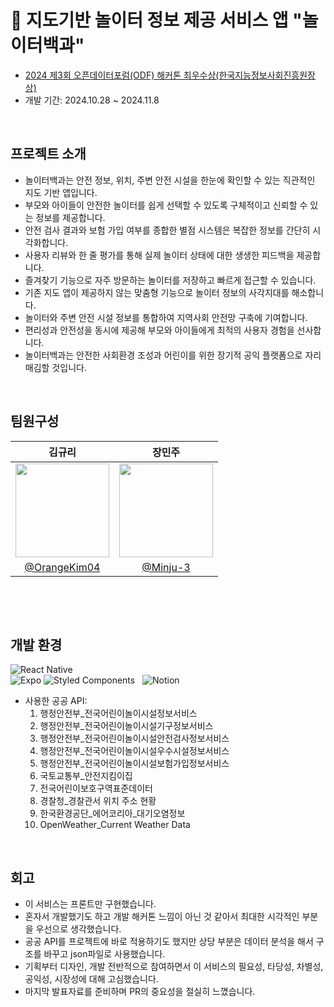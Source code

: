 # 🛝 지도기반 놀이터 정보 제공 서비스 앱 "놀이터백과"
- [2024 제3회 오픈데이터포럼(ODF) 해커톤 최우수상(한국지능정보사회진흥원장상)](https://www.odf.or.kr/hackathon/?q=YToxOntzOjEyOiJrZXl3b3JkX3R5cGUiO3M6MzoiYWxsIjt9&bmode=view&idx=126358409&t=board)
- 개발 기간: 2024.10.28 ~ 2024.11.8
&nbsp;

&nbsp;
## 프로젝트 소개
- 놀이터백과는 안전 정보, 위치, 주변 안전 시설을 한눈에 확인할 수 있는 직관적인 지도 기반 앱입니다.
- 부모와 아이들이 안전한 놀이터를 쉽게 선택할 수 있도록 구체적이고 신뢰할 수 있는 정보를 제공합니다.
- 안전 검사 결과와 보험 가입 여부를 종합한 별점 시스템은 복잡한 정보를 간단히 시각화합니다.
- 사용자 리뷰와 한 줄 평가를 통해 실제 놀이터 상태에 대한 생생한 피드백을 제공합니다.
- 즐겨찾기 기능으로 자주 방문하는 놀이터를 저장하고 빠르게 접근할 수 있습니다.
- 기존 지도 앱이 제공하지 않는 맞춤형 기능으로 놀이터 정보의 사각지대를 해소합니다.
- 놀이터와 주변 안전 시설 정보를 통합하여 지역사회 안전망 구축에 기여합니다.
- 편리성과 안전성을 동시에 제공해 부모와 아이들에게 최적의 사용자 경험을 선사합니다.
- 놀이터백과는 안전한 사회환경 조성과 어린이를 위한 장기적 공익 플랫폼으로 자리매김할 것입니다.
&nbsp;

&nbsp;
## 팀원구성
<div align="center">

|<b>김규리</b>|<b>장민주</b>|
|:-:|:-:|
|<img src="https://avatars.githubusercontent.com/u/120697629?v=4" width="150" height="150"/>|<img src="https://avatars.githubusercontent.com/u/186031147?v=4" width="150" height="150"/>|
|[@OrangeKim04](https://github.com/OrangeKim04)|[@Minju-3](https://github.com/Minju-3)|

</div>
&nbsp;

&nbsp;
## 개발 환경
 ![React Native](https://img.shields.io/badge/react_native-%2320232a.svg?style=for-the-badge&logo=react&logoColor=%2361DAFB) 	
 ![Expo](https://img.shields.io/badge/expo-1C1E24?style=for-the-badge&logo=expo&logoColor=#D04A37)
 ![Styled Components](https://img.shields.io/badge/styled--components-DB7093?style=for-the-badge&logo=styled-components&logoColor=white)
&nbsp; 
![Notion](https://img.shields.io/badge/Notion-%23000000.svg?style=for-the-badge&logo=notion&logoColor=white)
&nbsp;
- 사용한 공공 API:
  1. 행정안전부_전국어린이놀이시설정보서비스
  2. 행정안전부_전국어린이놀이시설기구정보서비스
  3. 행정안전부_전국어린이놀이시설안전검사정보서비스
  4. 행정안전부_전국어린이놀이시설우수시설정보서비스
  5. 행정안전부_전국어린이놀이시설보험가입정보서비스
  6. 국토교통부_안전지킴이집
  7. 전국어린이보호구역표준데이터
  8. 경찰청_경찰관서 위치 주소 현황
  9. 한국환경공단_에어코리아_대기오염정보
  10. OpenWeather_Current Weather Data
&nbsp;

&nbsp;
## 회고
- 이 서비스는 프론트만 구현했습니다.
- 혼자서 개발했기도 하고 개발 해커톤 느낌이 아닌 것 같아서 최대한 시각적인 부분을 우선으로 생각했습니다.
- 공공 API를 프로젝트에 바로 적용하기도 했지만 상당 부분은 데이터 분석을 해서 구조를 바꾸고 json파일로 사용했습니다.
- 기획부터 디자인, 개발 전반적으로 참여하면서 이 서비스의 필요성, 타당성, 차별성, 공익성, 시장성에 대해 고심했습니다.
- 마지막 발표자료를 준비하며 PR의 중요성을 절실히 느꼈습니다.
